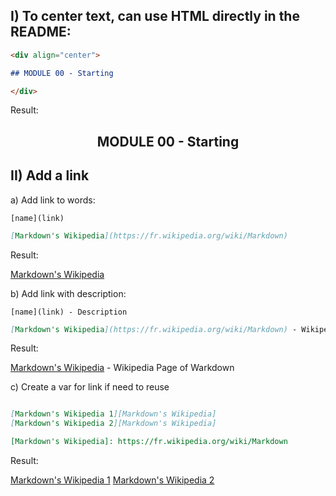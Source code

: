 
## I) To center text, can use HTML directly in the README:

```markdown
<div align="center">

## MODULE 00 - Starting

</div>

```

Result:  

<div align="center">

## MODULE 00 - Starting

</div>


## II) Add a link

a) Add link to words:

`[name](link)`

```markdown
[Markdown's Wikipedia](https://fr.wikipedia.org/wiki/Markdown)
```

Result:   

[Markdown's Wikipedia](https://fr.wikipedia.org/wiki/Markdown)

b) Add link with description:

`[name](link) - Description`

```markdown
[Markdown's Wikipedia](https://fr.wikipedia.org/wiki/Markdown) - Wikipedia Page of Warkdown
```

Result:  

[Markdown's Wikipedia](https://fr.wikipedia.org/wiki/Markdown) - Wikipedia Page of Warkdown 

c) Create a var for link if need to reuse

[link_name]: link

```markdown

[Markdown's Wikipedia 1][Markdown's Wikipedia]
[Markdown's Wikipedia 2][Markdown's Wikipedia]

[Markdown's Wikipedia]: https://fr.wikipedia.org/wiki/Markdown
```

Result:  

[Markdown's Wikipedia 1][Markdown's Wikipedia]
[Markdown's Wikipedia 2][Markdown's Wikipedia]

[Markdown's Wikipedia]: https://fr.wikipedia.org/wiki/Markdown